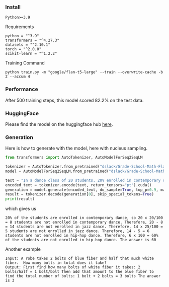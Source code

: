 ### Install

`Python>=3.9`

Requirements
```shell
python = "^3.9"
transformers = "^4.27.3"
datasets = "^2.10.1"
torch = "^2.0.0"
scikit-learn = "^1.2.2"
```

Training Command

```shell
python train.py -m "google/flan-t5-large" --train --overwrite-cache -b 2 --accum 4
```

### Performance

After 500 training steps, this model scored 82.2% on the test data.

### HuggingFace

Please find the model on the huggingface hub [here](https://huggingface.co/dslack/Grade-School-Math-Flan-T5-Large).

### Generation

Here is how to generate with the model, here with nucleus sampling.

```python
from transformers import AutoTokenizer, AutoModelForSeq2SeqLM

tokenizer = AutoTokenizer.from_pretrained("dslack/Grade-School-Math-Flan-T5-Large")
model = AutoModelForSeq2SeqLM.from_pretrained("dslack/Grade-School-Math-Flan-T5-Large")

text = "In a dance class of 20 students, 20% enrolled in contemporary dance, 25% of the remaining enrolled in jazz dance, and the rest enrolled in hip-hop dance. What percentage of the entire students enrolled in hip-hop dance?"
encoded_text = tokenizer.encode(text, return_tensors="pt").cuda()
generation = model.generate(encoded_text, do_sample=True, top_p=0.9, max_length=512).cpu()
result = tokenizer.decode(generation[0], skip_special_tokens=True)
print(result)
```

which gives us

```shell
20% of the students are enrolled in contemporary dance, so 20 x 20/100 = 8 students are not enrolled in contemporary dance. Therefore, 20 - 8 = 14 students are not enrolled in jazz dance. Therefore, 14 x 25/100 = 5 students are not enrolled in jazz dance. Therefore, 14 - 5 = 6 students are not enrolled in hip-hop dance. Therefore, 6 x 100 = 60% of the students are not enrolled in hip-hop dance. The answer is 60
```

Another example
```
Input: A robe takes 2 bolts of blue fiber and half that much white fiber.  How many bolts in total does it take?
Output: First find how many bolts of white fiber it takes: 2 bolts/half = 1 bolt/bolt Then add that amount to the blue fiber to find the total number of bolts: 1 bolt + 2 bolts = 3 bolts The answer is 3
```
